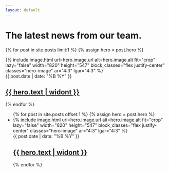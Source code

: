 ```yaml
---
layout: default
---
```


<div class="container mt-[200px] md:mt-24">
  <h1 class="xl:max-w-7/12">The latest news from our team.</h1>
</div>


{% for post in site.posts limit:1 %}
  {% assign hero = post.hero %}
  <section class="z-10 py-8
      lg:py-16 lg:container lg:grid lg:grid-cols-12 lg:gap-4
      xl:pb-8">
    <div class="lg:col-span-7 lg:row-span-full xl:col-span-6
      lg:col-start-6 lg:self-end xl:col-start-7 xl:-ml-12 xl:pr-12">
      {% include image.html url=hero.image.url alt=hero.image.alt fit="crop" lazy="false" width="820" height="547" block_classes="flex justify-center" classes="hero-image" ar="4:3" lgar="4:3" %}
    </div>
    <div class="container -mt-9 md:-mt-16 relative z-30
        lg:mt-0 lg:no-container lg:col-span-7 lg:row-span-full lg:self-end
        xl:col-span-8 lg:col-start-1 lg:col-end-8 xl:col-end-9">
      <timedate class="font-type lg:text-md mb-2">{{ post.date | date: "%B %Y" }}</timedate>
      <h2 class="xl:max-w-7/12"><a href="{{ post.url }}" class="link-2">{{ hero.text | widont }}</a></h2>
    </div>
  </section>
{% endfor %}

<section class="my-4">
  <ul>
    {% for post in site.posts offset:1 %}
      {% assign hero = post.hero %}
      <li>
        <section class="z-10 py-4 lg:py-16 smmd:container smmd:grid smmd:grid-cols-12 smmd:gap-4
            xl:pb-8">
          <div class="max-w-96 ml-auto smmd:col-span-7 smmd:row-span-full xl:col-span-6
            smmd:col-start-6 smmd:self-end xl:col-start-7 xl:-ml-12 xl:pr-12">
            {% include image.html url=hero.image.url alt=hero.image.alt fit="crop" lazy="false" width="820" height="547" block_classes="flex justify-center" classes="hero-image" ar="4:3" lgar="4:3" %}
          </div>
          <div class="container -mt-9 relative z-30 
              smmd:mt-0 smmd:no-container smmd:col-span-7 smmd:row-span-full smmd:self-end
              xl:col-span-8 smmd:col-start-1 smmd:col-end-8 xl:col-end-9">
            <timedate class="font-type lg:text-md mb-2">{{ post.date | date: "%B %Y" }}</timedate>
            <h2 class="h3 xl:max-w-7/12"><a href="{{ post.url }}" class="link-2">{{ hero.text | widont }}</a></h2>
          </div>
        </section>
      </li>
    {% endfor %}
  </ul>
</section>